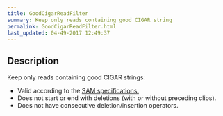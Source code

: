 ```yaml
---
title: GoodCigarReadFilter
summary: Keep only reads containing good CIGAR string
permalink: GoodCigarReadFilter.html
last_updated: 04-49-2017 12:49:37
---
```


## Description

Keep only reads containing good CIGAR strings:
 <ul>
     <li>Valid according to the <a href="http://samtools.github.io/hts-specs/SAMv1.pdf">SAM specifications.</a></li>
     <li>Does not start or end with deletions (with or without preceding clips).</li>
     <li>Does not have consecutive deletion/insertion operators.</li>
 </ul>

